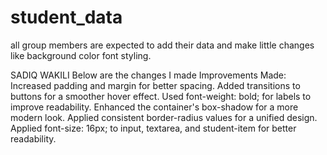# student_data
all group members are expected to add their data and make little changes like background color font styling.

SADIQ WAKILI
Below are the changes I made
Improvements Made:
Increased padding and margin for better spacing.
Added transitions to buttons for a smoother hover effect.
Used font-weight: bold; for labels to improve readability.
Enhanced the container's box-shadow for a more modern look.
Applied consistent border-radius values for a unified design.
Applied font-size: 16px; to input, textarea, and student-item for better readability.
